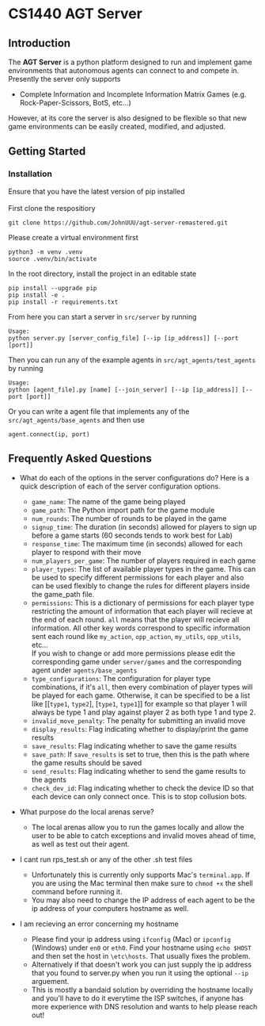 # **CS1440 AGT Server**
## **Introduction**
The **AGT Server** is a python platform designed to run and implement game environments that autonomous agents can connect to and compete in. Presently the server only supports 
- Complete Information and Incomplete Information Matrix Games (e.g. Rock-Paper-Scissors, BotS, etc...)

However, at its core the server is also designed to be flexible so that new game environments can be easily created, modified, and adjusted.

## **Getting Started**
### **Installation** 
Ensure that you have the latest version of pip installed <br> <br>
First clone the respositiory 
```
git clone https://github.com/JohnUUU/agt-server-remastered.git
```
Please create a virtual environment first 
```
python3 -m venv .venv
source .venv/bin/activate
```
In the root directory, install the project in an editable state
```
pip install --upgrade pip
pip install -e .
pip install -r requirements.txt 
```
From here you can start a server in `src/server` by running 
```
Usage: 
python server.py [server_config_file] [--ip [ip_address]] [--port [port]]
```
Then you can run any of the example agents in `src/agt_agents/test_agents` by running 
```
Usage: 
python [agent_file].py [name] [--join_server] [--ip [ip_address]] [--port [port]]
```
Or you can write a agent file that implements any of the `src/agt_agents/base_agents` and then use 
```
agent.connect(ip, port)
```


## **Frequently Asked Questions**
- What do each of the options in the server configurations do? 
Here is a quick description of each of the server configuration options.
    - `game_name`: The name of the game being played 
    - `game_path`: The Python import path for the game module 
    - `num_rounds`: The number of rounds to be played in the game 
    - `signup_time`: The duration (in seconds) allowed for players to sign up before a game starts (60 seconds tends to work best for Lab) 
    - `response_time`: The maximum time (in seconds) allowed for each player to respond with their move
    - `num_players_per_game`: The number of players required in each game
    - `player_types`: The list of available player types in the game. This can be used to specify different permissions for each player and also can be used flexibly to change the rules for different players inside the game_path file. 
    - `permissions`: This is a dictionary of permissions for each player type restricting the amount of information that each player will recieve at the end of each round. `all` means that the player will recieve all information. All other key words correspond to specific information sent each round like `my_action`, `opp_action`,  `my_utils`, `opp_utils`, etc... <br>
    If you wish to change or add more permissions please edit the corresponding game under `server/games` and the corresponding agent under `agents/base_agents`
    - `type_configurations`: The configuration for player type combinations, if it's `all`, then every combination of player types will be played for each game. Otherwise, it can be specified to be a list like [[`type1`, `type2`], [`type1`, `type1`]] for example so that player 1 will always be type 1 and play against player 2 as both type 1 and type 2. 
    - `invalid_move_penalty`: The penalty for submitting an invalid move
    - `display_results`: Flag indicating whether to display/print the game results
    - `save_results`: Flag indicating whether to save the game results
    - `save_path`: If `save_results` is set to true, then this is the path where the game results should be saved
    - `send_results`:  Flag indicating whether to send the game results to the agents
    - `check_dev_id`:  Flag indicating whether to check the device ID so that each device can only connect once. This is to stop collusion bots. 

- What purpose do the local arenas serve? 
    - The local arenas allow you to run the games locally and allow the user to be able to catch exceptions and invalid moves ahead of time, as well as test out their agent. 
    <!---
    [TODO]: If you do add handin mode make sure to add a blurb about it here
    - Add a note about how in handin mode if you timeout 10 times in a row then you will be disqualified due to the increased number of rounds played and how a single delay agent could cause it to take upwards of 3+ hours
    --->

<!---
    [TODO]: If you do add handin mode make sure to add the handin config information here
--->
- I cant run rps_test.sh or any of the other .sh test files
    - Unfortunately this is currently only supports Mac's `terminal.app`. If you are using the Mac terminal then make sure to `chmod +x` the shell command before running it. 
    - You may also need to change the IP address of each agent to be the ip address of your computers hostname as well. 

- I am recieving an error concerning my hostname
    - Please find your ip address using `ifconfig` (Mac) or `ipconfig` (Windows) under `en0` or `eth0`. Find your hostname using `echo $HOST` and then set the host in `\etc\hosts`. That usually fixes the problem. 
    - Alternatively if that doesn't work you can just supply the ip address that you found to server.py when you run it using the optional `--ip` arguement. 
    - This is mostly a bandaid solution by overriding the hostname locally and you'll have to do it everytime the ISP switches, if anyone has more experience with DNS resolution and wants to help please reach out!

